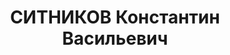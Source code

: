 ---
title: СИТНИКОВ Константин Васильевич
description: "Род. в 1894, Астраханская губ., с. Кислово, Россия. Род занятий: до\
  \ ареста директор завода Авчальского Центролита. \n  Осужден Тройкой при НКВД ГССР\
  \ 13.11.1937. Мера наказания: расстрел с конфискацией личного имущества. Дата расстрела:\
  \ 14.11.1937"
---